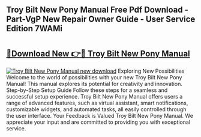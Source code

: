 ## Troy Bilt New Pony Manual Free Pdf Download - Part-VgP New Repair Owner Guide - User Service Edition 7WAMi

# <h2><a href="http://bc813.oget.top/?id=Troy+Bilt+New+Pony+Manual">🔗Download New 👉🔴 Troy Bilt New Pony Manual</a></h2>

[![Troy Bilt New Pony Manual new download](https://i.imgur.com/5g1atiW.png)](http://bc813.oget.top/?id=Troy+Bilt+New+Pony+Manual)
Exploring New Possibilities Welcome to the world of possibilities with your new Troy Bilt New Pony Manual! This manual explores its potential for creativity and innovation. Step-by-Step Setup Guide Follow these steps for a seamless and successful setup experience. Troy Bilt New Pony Manual offers users a range of advanced features, such as virtual assistant, smart notifications, customizable widgets, and automated tasks, all easily controlled through the user interface. Your Feedback is Valued Troy Bilt New Pony Manual. We appreciate your input and are committed to providing you with exceptional service.
